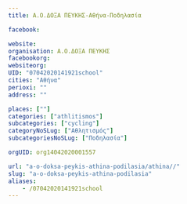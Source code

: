 ```yaml
---
title: Α.Ο.ΔΟΞΑ ΠΕΥΚΗΣ-Αθήνα-Ποδηλασία

facebook:

website:
organisation: Α.Ο.ΔΟΞΑ ΠΕΥΚΗΣ
facebookorg:
websiteorg:
UID: "07042020141921school"
cities: "Αθήνα"
perioxi: ""
address: ""

places: [""]
categories: ["athlitismos"]
subcategories: ["cycling"]
categoryNoSLug: ["Αθλητισμός"]
subcategoriesNoSLug: ["Ποδηλασία"]

orgUID: org14042020001557

url: "a-o-doksa-peykis-athina-podilasia/athina//"
slug: "a-o-doksa-peykis-athina-podilasia"
aliases:
    - /07042020141921school
---
```





